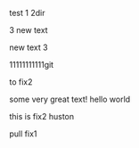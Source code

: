 test
1
2dir

3
new text

new text 3

11111111111git 

to fix2

some very great text!
hello world


this is fix2 huston



pull fix1
